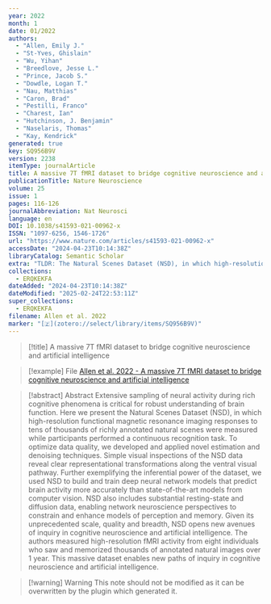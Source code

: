 ```yaml
---
year: 2022
month: 1
date: 01/2022
authors:
  - "Allen, Emily J."
  - "St-Yves, Ghislain"
  - "Wu, Yihan"
  - "Breedlove, Jesse L."
  - "Prince, Jacob S."
  - "Dowdle, Logan T."
  - "Nau, Matthias"
  - "Caron, Brad"
  - "Pestilli, Franco"
  - "Charest, Ian"
  - "Hutchinson, J. Benjamin"
  - "Naselaris, Thomas"
  - "Kay, Kendrick"
generated: true
key: SQ956B9V
version: 2238
itemType: journalArticle
title: A massive 7T fMRI dataset to bridge cognitive neuroscience and artificial intelligence
publicationTitle: Nature Neuroscience
volume: 25
issue: 1
pages: 116-126
journalAbbreviation: Nat Neurosci
language: en
DOI: 10.1038/s41593-021-00962-x
ISSN: "1097-6256, 1546-1726"
url: "https://www.nature.com/articles/s41593-021-00962-x"
accessDate: "2024-04-23T10:14:38Z"
libraryCatalog: Semantic Scholar
extra: "TLDR: The Natural Scenes Dataset (NSD), in which high-resolution functional magnetic resonance imaging responses to tens of thousands of richly annotated natural scenes were measured while participants performed a continuous recognition task, is presented."
collections:
  - ERQKEKFA
dateAdded: "2024-04-23T10:14:38Z"
dateModified: "2025-02-24T22:53:11Z"
super_collections:
  - ERQKEKFA
filename: Allen et al. 2022
marker: "[🇿](zotero://select/library/items/SQ956B9V)"
---
```


> [!title] A massive 7T fMRI dataset to bridge cognitive neuroscience and artificial intelligence

> [!example] File
> [Allen et al. 2022 - A massive 7T fMRI dataset to bridge cognitive neuroscience and artificial intelligence](/Papers/PDFs/Allen%20et%20al.%202022%20-%20A%20massive%207T%20fMRI%20dataset%20to%20bridge%20cognitive%20neuroscience%20and%20artificial%20intelligence.pdf)

> [!abstract] Abstract
> Extensive sampling of neural activity during rich cognitive phenomena is critical for robust understanding of brain function. Here we present the Natural Scenes Dataset (NSD), in which high-resolution functional magnetic resonance imaging responses to tens of thousands of richly annotated natural scenes were measured while participants performed a continuous recognition task. To optimize data quality, we developed and applied novel estimation and denoising techniques. Simple visual inspections of the NSD data reveal clear representational transformations along the ventral visual pathway. Further exemplifying the inferential power of the dataset, we used NSD to build and train deep neural network models that predict brain activity more accurately than state-of-the-art models from computer vision. NSD also includes substantial resting-state and diffusion data, enabling network neuroscience perspectives to constrain and enhance models of perception and memory. Given its unprecedented scale, quality and breadth, NSD opens new avenues of inquiry in cognitive neuroscience and artificial intelligence. The authors measured high-resolution fMRI activity from eight individuals who saw and memorized thousands of annotated natural images over 1 year. This massive dataset enables new paths of inquiry in cognitive neuroscience and artificial intelligence.

>[!warning] Warning
> This note should not be modified as it can be overwritten by the plugin which generated it.

